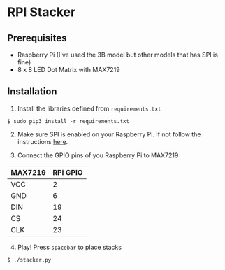 # RPI Stacker

## Prerequisites
* Raspberry Pi (I've used the 3B model but other models that has SPI is fine)
* 8 x 8 LED Dot Matrix with MAX7219

## Installation
1. Install the libraries defined from `requirements.txt`
```
$ sudo pip3 install -r requirements.txt
```

2. Make sure SPI is enabled on your Raspberry Pi. If not follow the instructions [here](https://luma-led-matrix.readthedocs.io/en/latest/install.html).

3. Connect the GPIO pins of you Raspberry Pi to MAX7219

| MAX7219 | RPi GPIO |
|---------|----------|
|      VCC|         2|
|      GND|         6|
|      DIN|        19|
|       CS|        24|
|      CLK|        23|

4. Play! Press `spacebar` to place stacks
```
$ ./stacker.py
```

